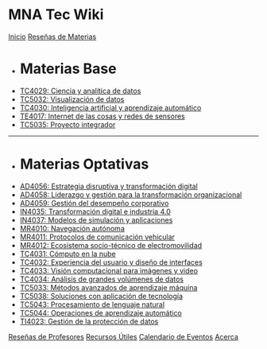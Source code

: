 # MNA Tec Wiki

[Inicio](index.md)
[Reseñas de Materias](resenas-materias.md)
  * # Materias Base
  * [TC4029: Ciencia y analítica de datos](resenas_materias/TC4029.md)
  * [TC5032: Visualización de datos](resenas_materias/TC5032.md)
  * [TC4030: Inteligencia artificial y aprendizaje automático](resenas_materias/TC4030.md)
  * [TE4017: Internet de las cosas y redes de sensores](resenas_materias/TE4017.md)
  * [TC5035: Proyecto integrador](resenas_materias/TC5035)
  - - - -
  * # Materias Optativas
  * [AD4056: Estrategia disruptiva y transformación digital](resenas_materias/AD4056.md)
  * [AD4058: Liderazgo y gestión para la transformación organizacional](resenas_materias/AD4058.md)
  * [AD4059: Gestión del desempeño corporativo](resenas_materias/AD4059.md)
  * [IN4035: Transformación digital e industria 4.0](resenas_materias/IN4035.md)
  * [IN4037: Modelos de simulación y aplicaciones](resenas_materias/IN4037.md)
  * [MR4010: Navegación autónoma](resenas_materias/MR4010.md)
  * [MR4011: Protocolos de comunicación vehicular](resenas_materias/MR4011.md)
  * [MR4012: Ecosistema socio-técnico de electromovilidad](resenas_materias/MR4012.md)
  * [TC4031: Cómputo en la nube](resenas_materias/TC4031.md)
  * [TC4032: Experiencia del usuario y diseño de interfaces](resenas_materias/TC4032.md)
  * [TC4033: Visión computacional para imágenes y video](resenas_materias/TC4033.md)
  * [TC4034: Análisis de grandes volúmenes de datos](resenas_materias/TC4034.md)
  * [TC5033: Métodos avanzados de aprendizaje máquina](resenas_materias/TC5033.md)
  * [TC5038: Soluciones con aplicación de tecnología](resenas_materias/TC5038.md)
  * [TC5043: Procesamiento de lenguaje natural](resenas_materias/TC5043.md)
  * [TC5044: Operaciones de aprendizaje automático](resenas_materias/TC5044.md)
  * [TI4023: Gestión de la protección de datos](resenas_materias/TI4023.md)

[Reseñas de Profesores](resenas-profesores.md)
[Recursos Útiles](recursos-utiles.md)
[Calendario de Eventos](calendario-eventos.md)
[Acerca](acerca.md)